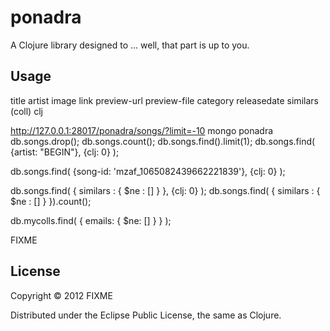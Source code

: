 # ponadra

A Clojure library designed to ... well, that part is up to you.

## Usage

title
artist
image
link
preview-url
preview-file
category
releasedate
similars (coll)
clj


http://127.0.0.1:28017/ponadra/songs/?limit=-10
mongo ponadra
db.songs.drop();
db.songs.count();
db.songs.find().limit(1);
db.songs.find( {artist: "BEGIN"}, {clj: 0} );

db.songs.find( {song-id: 'mzaf_1065082439662221839'}, {clj: 0} );

db.songs.find( { similars : { $ne : [] } }, {clj: 0} );
db.songs.find( { similars : { $ne : [] } }).count();

db.mycolls.find( { emails: { $ne: [] } } );

FIXME

## License

Copyright © 2012 FIXME

Distributed under the Eclipse Public License, the same as Clojure.
